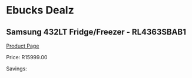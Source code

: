 
# Ebucks Dealz
## Samsung 432LT Fridge/Freezer - RL4363SBAB1
[Product Page](https://www.ebucks.com/web/shop/productSelected.do?prodId=1209710952&catId=704986856)

Price: R15999.00

Savings: 


	